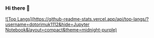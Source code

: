 ### Hi there 👋

[![Top Langs](https://github-readme-stats.vercel.app/api/top-langs/?username=dotorimuk1112&hide=Jupyter Notebook&layout=compact&theme=midnight-purple)](https://github.com/JunGyuRyu/github-readme-stats)

<!--
**dotorimuk1112/dotorimuk1112** is a ✨ _special_ ✨ repository because its `README.md` (this file) appears on your GitHub profile.

Here are some ideas to get you started:

- 🔭 I’m currently working on ...
- 🌱 I’m currently learning ...
- 👯 I’m looking to collaborate on ...
- 🤔 I’m looking for help with ...
- 💬 Ask me about ...
- 📫 How to reach me: ...
- 😄 Pronouns: ...
- ⚡ Fun fact: ...
-->
